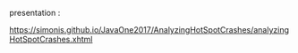 presentation :

https://simonis.github.io/JavaOne2017/AnalyzingHotSpotCrashes/analyzingHotSpotCrashes.xhtml
